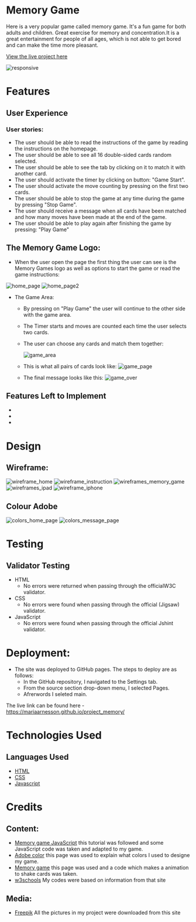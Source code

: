 # Memory Game
Here is a very popular game called memory game. It's a fun game for both adults and children. Great exercise for memory and concentration.It is a great entertainment for people of all ages, which is not able to get bored and can make the time more pleasant. 

[View the live project here](https://mariaarnesson.github.io/project_memory/)


![responsive](assets/images/responsive.png)

# Features
## User Experience 
### User stories:

- The user should be able to read the instructions of the game by reading the instructions on the homepage.
- The user should be able to see all 16 double-sided cards random selected.
- The user should be able to see the tab by clicking on it to match it with another card.
- The user should activate the timer by clicking on button: "Game Start".
- The user should activate the move counting by pressing on the first two cards.
- The user should be able to stop the game at any time during the game by pressing "Stop Game".
- The user should receive a message when all cards have been matched and how many moves have been made at the end of the game.
- The user should be able to play again after finishing the game by pressing: "Play Game"

## The Memory Game Logo:


- When the user open the page the first thing the user can see is the Memory Games logo as well as options to start the game or read the game instructions:


![home_page](assets/images/homepage1.png)
![home_page2](assets/images/homepage2.png)

- The Game Area:
    - By pressing on "Play Game" the user will continue to the other side with the game area. 
    - The Timer starts and moves are counted each time the user selects two cards.
    - The user can choose any cards and match them together:

         ![game_area](assets/images/game_area.png)    



    - This is what all pairs of cards look like:
![game_page](assets/images/game_page.png)

    - The final message looks like this:
![game_over](assets/images/Game_over.png)


## Features Left to Implement

-
-
-

# Design

## Wireframe:

![wireframe_home](assets/images/wireframe_home_page.png)
![wireframe_instruction](assets/images/wireframe_instruction.png)
![wireframes_memory_game](assets/images/wireframe_memory_game.png)
![wireframes_ipad](assets/images/wireframe_ipad.png)
![wireframe_iphone](assets/images/wireframe_iphone.png)


## Colour Adobe

![colors_home_page](assets/images/colors_home_psge.png)
![colors_message_page](assets/images/colors_massage_page.png)

# Testing

## Validator Testing

- HTML
    - No errors were returned when passing through the officialW3C validator.
- CSS
    - No errors were found when passing through the official (Jigsaw) validator.
- JavaScript 
    - No errors were found when passing through the official Jshint validator.


# Deployment:
- The site was deployed to GitHub pages. The steps to deploy are as follows:
    - In the GitHub repository, I navigated to the Settings tab.
    - From the source section drop-down menu, I selected Pages.
    - Afrerwords I seleted main.

The live link can be found here - https://mariaarnesson.github.io/project_memory/



# Technologies Used
## Languages Used
- [HTML](https://sv.wikipedia.org/wiki/HTML)
- [CSS](https://en.wikipedia.org/wiki/CSS)
- [Javascript](https://sv.wikipedia.org/wiki/Javascript)



# Credits

## Content:
 - [Memory game JavaScript](https://www.youtube.com/watch?v=dqqxkrKhfS4&t=2s) this tutorial was followed and some JavaScript code was taken and adapted to my game.
 - [Adobe color](https://color.adobe.com/sv/create/image) this page was used to explain what colors I used to designe my game.
 - [Memory game](https://www.codingnepalweb.com/build-memory-card-game-html-javascript/) this page was used and a code which makes a animation to shake cards was taken.
 - [w3schools](https://www.w3schools.com/js/tryit.asp?filename=tryjs_setinterval3) My codes were based on information from that site
 
 ## Media:
 - [Freepik](https://www.freepik.com/search?format=search&query=memory%20game%20logo) All the pictures in my project were downloaded from this site


